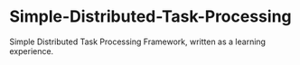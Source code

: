 Simple-Distributed-Task-Processing
==================================

Simple Distributed Task Processing Framework, written as a learning experience.
